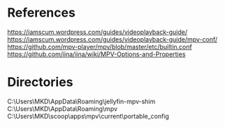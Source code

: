 # References
https://iamscum.wordpress.com/guides/videoplayback-guide/
https://iamscum.wordpress.com/guides/videoplayback-guide/mpv-conf/
https://github.com/mpv-player/mpv/blob/master/etc/builtin.conf
https://github.com/iina/iina/wiki/MPV-Options-and-Properties

# Directories
C:\Users\MKD\AppData\Roaming\jellyfin-mpv-shim
C:\Users\MKD\AppData\Roaming\mpv
C:\Users\MKD\scoop\apps\mpv\current\portable_config